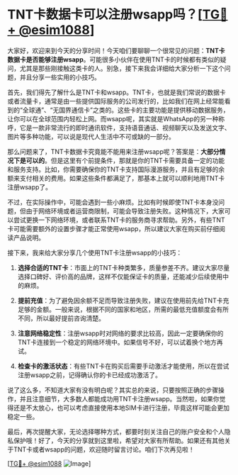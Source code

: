 # TNT卡数据卡可以注册wsapp吗？[[TG💪+ @esim1088](https://t.me/s/esim1088)]

大家好，欢迎来到今天的分享时间！今天咱们要聊聊一个很常见的问题：**TNT卡数据卡是否能够注册wsapp**。可能很多小伙伴在使用TNT卡的时候都有类似的疑问，尤其是那些刚接触这类卡的人。别急，接下来我会详细给大家分析一下这个问题，并且分享一些实用的小技巧。

首先，我们得先了解什么是TNT卡和wsapp。TNT卡，也就是我们常说的数据卡或者流量卡，通常是由一些提供国际服务的公司发行的，比如我们在网上经常能看到的“全球通”、“无国界通信卡”之类的。这些卡的主要功能是提供移动数据服务，让你可以在全球范围内轻松上网。而wsapp呢，其实就是WhatsApp的另一种称呼，它是一款非常流行的即时通讯软件，支持语音通话、视频聊天以及发送文字、图片等多种功能，可以说是现代人生活中不可或缺的一部分。

那么问题来了，TNT卡数据卡究竟能不能用来注册wsapp呢？答案是：**大部分情况下是可以的**。但是这里有个前提条件，那就是你的TNT卡需要具备一定的功能和服务支持。比如，你需要确保你的TNT卡支持国际漫游服务，并且有足够的余额来支付相关的费用。如果这些条件都满足了，那基本上就可以顺利地用TNT卡注册wsapp了。

不过，在实际操作中，可能会遇到一些小麻烦。比如有时候即使TNT卡本身没问题，但由于网络环境或者运营商限制，可能会导致注册失败。这种情况下，大家可以尝试更换一下网络环境，或者联系TNT卡的服务商寻求帮助。另外，有些TNT卡可能需要额外的设置步骤才能正常使用wsapp，所以建议大家在购买前仔细阅读产品说明。

接下来，我来给大家分享几个使用TNT卡注册wsapp的小技巧：

1. **选择合适的TNT卡**：市面上的TNT卡种类繁多，质量参差不齐。建议大家尽量选择口碑好、评价高的品牌，这样不仅能保证卡的质量，还能减少后续使用中的麻烦。
   
2. **提前充值**：为了避免因余额不足而导致注册失败，建议在使用前先给TNT卡充足够的金额。一般来说，根据不同的国家和地区，所需的最低充值额度会有所不同，所以最好提前咨询清楚。

3. **注意网络稳定性**：注册wsapp时对网络的要求比较高，因此一定要确保你的TNT卡连接到一个稳定的网络环境中。如果信号不好，可以试着换个地方再试。

4. **检查卡的激活状态**：有些TNT卡在购买后需要手动激活才能使用，所以在尝试注册wsapp之前，记得确认你的卡已经成功激活了。

说了这么多，不知道大家有没有明白呢？其实总的来说，只要按照正确的步骤操作，并且注意细节，大多数人都能成功用TNT卡注册wsapp。当然啦，如果你觉得还是不太放心，也可以考虑直接使用本地SIM卡进行注册，毕竟这样可能会更加稳定一些。

最后，再次提醒大家，无论选择哪种方式，都要时刻关注自己的账户安全和个人隐私保护哦！好了，今天的分享就到这里啦，希望对大家有所帮助。如果还有其他关于TNT卡或者wsapp的问题，欢迎随时留言讨论。咱们下次再见啦！

[[TG💪+ @esim1088](https://t.me/s/esim1088) ![Image](https://i.postimg.cc/4NQfJmqS/Snipaste-2025-05-13-00-14-12.png)]